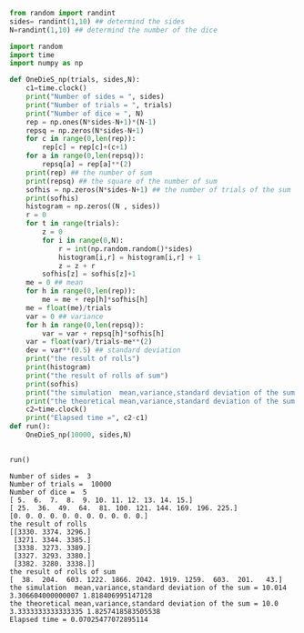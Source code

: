

```python
from random import randint
sides= randint(1,10) ## determind the sides
N=randint(1,10) ## determind the number of the dice

import random
import time
import numpy as np

def OneDieS_np(trials, sides,N):
    c1=time.clock()
    print("Number of sides = ", sides)
    print("Number of trials = ", trials)
    print("Number of dice = ", N)
    rep = np.ones(N*sides-N+1)*(N-1)
    repsq = np.zeros(N*sides-N+1)
    for c in range(0,len(rep)):
        rep[c] = rep[c]+(c+1)
    for a in range(0,len(repsq)):
        repsq[a] = rep[a]**(2)
    print(rep) ## the number of sum
    print(repsq) ## the square of the number of sum
    sofhis = np.zeros(N*sides-N+1) ## the number of trials of the sum
    print(sofhis)
    histogram = np.zeros((N , sides))
    r = 0
    for t in range(trials):
        z = 0
        for i in range(0,N):
            r = int(np.random.random()*sides)
            histogram[i,r] = histogram[i,r] + 1
            z = z + r
        sofhis[z] = sofhis[z]+1
    me = 0 ## mean
    for h in range(0,len(rep)):
        me = me + rep[h]*sofhis[h]
    me = float(me)/trials 
    var = 0 ## variance
    for h in range(0,len(repsq)):
        var = var + repsq[h]*sofhis[h]
    var = float(var)/trials-me**(2)
    dev = var**(0.5) ## standard deviation
    print("the result of rolls")
    print(histogram)
    print("the result of rolls of sum")
    print(sofhis)
    print("the simulation  mean,variance,standard deviation of the sum =" , me,var,dev)
    print("the theoretical mean,variance,standard deviation of the sum =" ,0.5*(sides+1)*N,float(N*(sides**(2)-1))/12,(float(N*(sides**(2)-1))/12)**(0.5))
    c2=time.clock()
    print("Elapsed time =", c2-c1)
def run():
    OneDieS_np(10000, sides,N)
    

run()
```

    Number of sides =  3
    Number of trials =  10000
    Number of dice =  5
    [ 5.  6.  7.  8.  9. 10. 11. 12. 13. 14. 15.]
    [ 25.  36.  49.  64.  81. 100. 121. 144. 169. 196. 225.]
    [0. 0. 0. 0. 0. 0. 0. 0. 0. 0. 0.]
    the result of rolls
    [[3330. 3374. 3296.]
     [3271. 3344. 3385.]
     [3338. 3273. 3389.]
     [3327. 3293. 3380.]
     [3382. 3280. 3338.]]
    the result of rolls of sum
    [  38.  204.  603. 1222. 1866. 2042. 1919. 1259.  603.  201.   43.]
    the simulation  mean,variance,standard deviation of the sum = 10.014 3.306604000000007 1.818406995147128
    the theoretical mean,variance,standard deviation of the sum = 10.0 3.3333333333333335 1.8257418583505538
    Elapsed time = 0.07025477072895114
    
